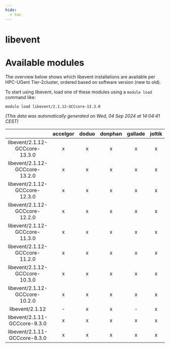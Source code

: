 ```yaml
---
hide:
  - toc
---
```


libevent
========

# Available modules


The overview below shows which libevent installations are available per HPC-UGent Tier-2cluster, ordered based on software version (new to old).

To start using libevent, load one of these modules using a `module load` command like:

```shell
module load libevent/2.1.12-GCCcore-13.3.0
```

*(This data was automatically generated on Wed, 04 Sep 2024 at 14:04:41 CEST)*  

| |accelgor|doduo|donphan|gallade|joltik|shinx|skitty|
| :---: | :---: | :---: | :---: | :---: | :---: | :---: | :---: |
|libevent/2.1.12-GCCcore-13.3.0|x|x|x|x|x|x|x|
|libevent/2.1.12-GCCcore-13.2.0|x|x|x|x|x|x|x|
|libevent/2.1.12-GCCcore-12.3.0|x|x|x|x|x|x|x|
|libevent/2.1.12-GCCcore-12.2.0|x|x|x|x|x|x|x|
|libevent/2.1.12-GCCcore-11.3.0|x|x|x|x|x|x|x|
|libevent/2.1.12-GCCcore-11.2.0|x|x|x|x|x|-|x|
|libevent/2.1.12-GCCcore-10.3.0|x|x|x|x|x|-|x|
|libevent/2.1.12-GCCcore-10.2.0|x|x|x|x|x|-|x|
|libevent/2.1.12|-|x|x|-|x|-|x|
|libevent/2.1.11-GCCcore-9.3.0|x|x|x|x|x|-|x|
|libevent/2.1.11-GCCcore-8.3.0|x|x|x|x|x|-|x|
